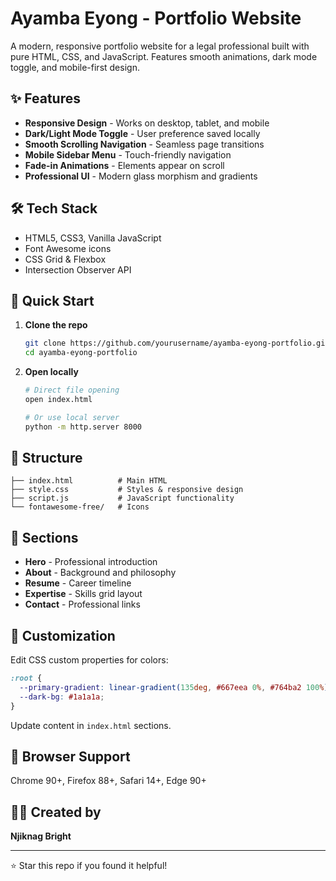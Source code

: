 # Ayamba Eyong - Portfolio Website

A modern, responsive portfolio website for a legal professional built with pure HTML, CSS, and JavaScript. Features smooth animations, dark mode toggle, and mobile-first design.

## ✨ Features

- **Responsive Design** - Works on desktop, tablet, and mobile
- **Dark/Light Mode Toggle** - User preference saved locally
- **Smooth Scrolling Navigation** - Seamless page transitions
- **Mobile Sidebar Menu** - Touch-friendly navigation
- **Fade-in Animations** - Elements appear on scroll
- **Professional UI** - Modern glass morphism and gradients

## 🛠️ Tech Stack

- HTML5, CSS3, Vanilla JavaScript
- Font Awesome icons
- CSS Grid & Flexbox
- Intersection Observer API

## 🚀 Quick Start

1. **Clone the repo**
   ```bash
   git clone https://github.com/yourusername/ayamba-eyong-portfolio.git
   cd ayamba-eyong-portfolio
   ```

2. **Open locally**
   ```bash
   # Direct file opening
   open index.html
   
   # Or use local server
   python -m http.server 8000
   ```

## 📂 Structure

```
├── index.html          # Main HTML
├── style.css           # Styles & responsive design
├── script.js           # JavaScript functionality
└── fontawesome-free/   # Icons
```

## 📱 Sections

- **Hero** - Professional introduction
- **About** - Background and philosophy  
- **Resume** - Career timeline
- **Expertise** - Skills grid layout
- **Contact** - Professional links

## 🎨 Customization

Edit CSS custom properties for colors:
```css
:root {
  --primary-gradient: linear-gradient(135deg, #667eea 0%, #764ba2 100%);
  --dark-bg: #1a1a1a;
}
```

Update content in `index.html` sections.

## 📱 Browser Support

Chrome 90+, Firefox 88+, Safari 14+, Edge 90+

## 👨‍💻 Created by

**Njiknag Bright**

---

⭐ Star this repo if you found it helpful!
